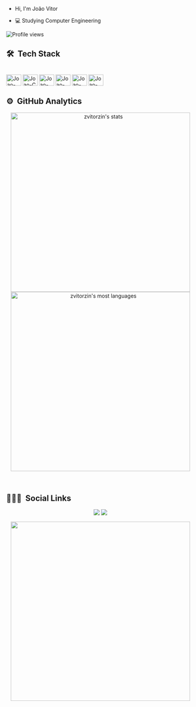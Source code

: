 <div>

- Hi, I'm João Vitor

- 💻 Studying Computer Engineering

<p align="left"> <img src="https://komarev.com/ghpvc/?username=zvitorzin&color=yellow" alt="Profile views" /> </p>


## 🛠 &nbsp;Tech Stack

</div>
<div style="display: inline_block"><br>
<img align="center" alt="Joao-Js" height="30" width="40" src="https://cdn.jsdelivr.net/gh/devicons/devicon/icons/javascript/javascript-original.svg">
<img align="center" alt="Joao-C" height="30" width="40" src="https://cdn.jsdelivr.net/gh/devicons/devicon/icons/c/c-original.svg">
<img align="center" alt="Joao-git" height="30" width="40" src="https://cdn.jsdelivr.net/gh/devicons/devicon/icons/git/git-original.svg">
<img align="center" alt="Joao-github" height="30" width="40" src="https://cdn.jsdelivr.net/gh/devicons/devicon/icons/github/github-original-wordmark.svg">
<img align="center" alt="Joao-visualcode" height="30" width="40" src="https://cdn.jsdelivr.net/gh/devicons/devicon/icons/vscode/vscode-original.svg">
<img align="center" alt="Joao-ps" height="30" width="40" src="https://cdn.jsdelivr.net/gh/devicons/devicon/icons/photoshop/photoshop-plain.svg">

<br>

## ⚙️ &nbsp;GitHub Analytics

<p align="center">
<img width="480em" src="https://github-readme-stats.vercel.app/api?username=zvitorzin&show_icons=true&theme=vision-friendly-dark" alt="zvitorzin's stats"/>
<img width="480em" src="https://github-readme-stats.vercel.app/api/top-langs/?username=zvitorzin&layout=compact&theme=vision-friendly-dark" alt="zvitorzin's most languages"/>
</p>

<br>

## 👨🏻‍🦲 &nbsp;Social Links

<p align="center">
<a href="https://twitter.com/Vitorziin_-45875016a" target="_blank"><img src="https://img.shields.io/badge/-Twitter-%230077B5?style=for-the-badge&logo=twitter&logoColor=white" target="_blank"></a> 
<a href="https://instagram.com/vitorzin_" target="_blank"><img src="https://img.shields.io/badge/-Instagram-%23E4405F?style=for-the-badge&logo=instagram&logoColor=white" target="_blank"></a>

</p>
<p align="center">
<img width="480em" src="https://github-readme-twitter-gazf.vercel.app/api?id=Vitorziin_&layout=wide&show_reply=off&show_retweet=off" />
